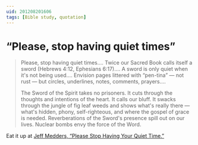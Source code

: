 ```yaml
---
uid: 201208201606
tags: [Bible study, quotation]
---
```


# “Please, stop having quiet times”

> Please, stop having quiet times…. Twice our Sacred Book calls itself a sword (Hebrews 4:12, Ephesians 6:17).… A sword is only quiet when it's not being used…. Envision pages littered with “pen-tina” — not rust — but circles, underlines, notes, comments, prayers.…
> 
> The Sword of the Spirit takes no prisoners. It cuts through the thoughts and intentions of the heart. It calls our bluff. It swacks through the jungle of fig leaf weeds and shows what's really there — what's hidden, phony, self-righteous, and where the gospel of grace is needed. Reverberations of the Sword's presence spill out on our lives. Nuclear bombs envy the force of the Word.

Eat it up at [Jeff Medders, “Please Stop Having Your Quiet Time.”](http://takeyourvitaminz.blogspot.com/2012/08/please-stop-having-your-quiet-time.html)
